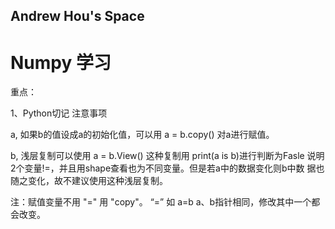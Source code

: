 ## Andrew Hou's Space
# Numpy 学习
重点：

1、Python切记 注意事项
  
  a, 如果b的值设成a的初始化值，可以用 a = b.copy() 对a进行赋值。
  
  b, 浅层复制可以使用  a = b.View()  这种复制用 print(a is b)进行判断为Fasle 说明2个变量!=，并且用shape查看也为不同变量。但是若a中的数据变化则b中数   据也随之变化，故不建议使用这种浅层复制。
  
  注：赋值变量不用 "=" 用 "copy"。 “=” 如 a=b a、b指针相同，修改其中一个都会改变。 

